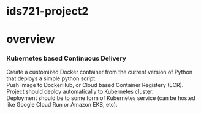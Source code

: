 # ids721-project2

# overview
### Kubernetes based Continuous Delivery
Create a customized Docker container from the current version of Python that deploys a simple python script.     
Push image to DockerHub, or Cloud based Container Registery (ECR).    
Project should deploy automatically to Kubernetes cluster.    
Deployment should be to some form of Kubernetes service (can be hosted like Google Cloud Run or Amazon EKS, etc).    